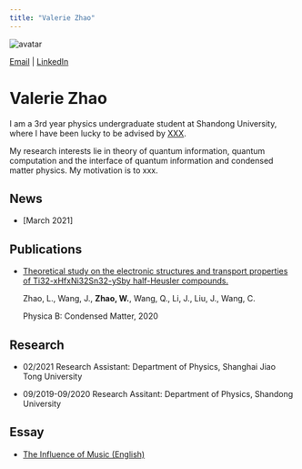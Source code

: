 ```yaml
---
title: "Valerie Zhao"
---
```


![avatar](https://raw.github.com/wanbingzhao/wanbingzhao.github.io/main/wbzhao.jpg)

[Email](https://mail.google.com/mail/u/0/?fs=1&tf=cm&source=mailto&to=zhaowanbing911@gmail.com) \| [LinkedIn](https://www.linkedin.com/in/wbzhao/)

# Valerie Zhao

I am a 3rd year physics undergraduate student at Shandong University, where I have been lucky to be advised by [XXX](#).

My research interests lie in theory of quantum information, quantum computation and the interface of quantum information and condensed matter physics. My motivation is to xxx. 

## News

- [March 2021]

## Publications

- [Theoretical study on the electronic structures and transport properties of Ti32-xHfxNi32Sn32-ySby half-Heusler compounds.](https://www.sciencedirect.com/science/article/abs/pii/S092145262030394X)

  Zhao, L., Wang, J., **Zhao, W.**, Wang, Q., Li, J., Liu, J., Wang, C.

  Physica B: Condensed Matter, 2020

## Research

- 02/2021 Research Assistant: Department of Physics, Shanghai Jiao Tong University

- 09/2019-09/2020 Research Assitant: Department of Physics, Shandong University

## Essay
- [The Influence of Music (English)](https://drive.google.com/file/d/1dKUXeIqX75Y9yWAdef0moNYm0CAfDTKB/view?usp=sharing)
